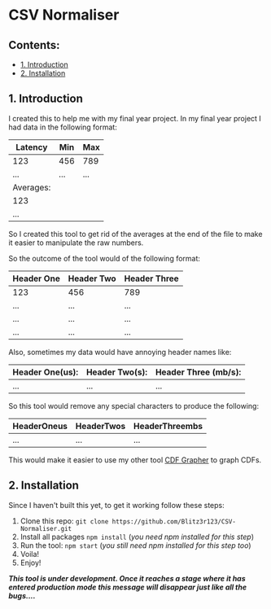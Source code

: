 # CSV Normaliser

## Contents:
- [1. Introduction](#1-introduction)
- [2. Installation](#2-installation)

## 1. Introduction

I created this to help me with my final year project. In my final year project I had data in the following format:

Latency     |Min    |Max    
---         |---    |---
123         |456    |789
...         |...    |...
Averages:   |       |
123         |       |
...         |       |

So I created this tool to get rid of the averages at the end of the file to make it easier to manipulate the raw numbers.

So the outcome of the tool would of the following format:

Header One  |Header Two     |Header Three    
---         |---            |---
123         |456            |789
...         |...            |...
...         |...            |...
...         |...            |...

Also, sometimes my data would have annoying header names like:

Header One(us): |Header Two(s): |Header Three (mb/s):
---             |---            |---
...             |...            |...

So this tool would remove any special characters to produce the following:

HeaderOneus     |HeaderTwos     |HeaderThreembs
---             |---            |---
...             |...            |...

This would make it easier to use my other tool [CDF Grapher](https://github.com/Blitz3r123/CDFGrapher) to graph CDFs.

## 2. Installation
Since I haven't built this yet, to get it working follow these steps:

1. Clone this repo: `git clone https://github.com/Blitz3r123/CSV-Normaliser.git`
2. Install all packages `npm install` (*you need npm installed for this step*)
3. Run the tool: `npm start` (*you still need npm installed for this step too*)
4. Voila!
5. Enjoy!

***This tool is under development. Once it reaches a stage where it has entered production mode this message will disappear just like all the bugs....***